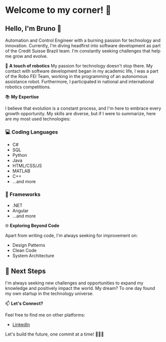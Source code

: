 # Welcome to my corner! 🚀

## Hello, I'm Bruno 👋

Automation and Control Engineer with a burning passion for technology and innovation. Currently, I'm diving headfirst into software development as part of the Credit Suisse Brazil team.
I'm constantly seeking challenges that help me grow and evolve.

🤖 **A touch of robotics**
My passion for technology doesn't stop there. My contact with software development began in my academic life, I was a part of the Robo FEI Team, working in the programming of an autonomous assistance robot. Furthermore, I participated in national and international robotics competitions.

📚 **My Expertise**

I believe that evolution is a constant process, and I'm here to embrace every growth opportunity. My skills are diverse, but if I were to summarize, here are my most used technologies:

### 💻 Coding Languages

- C#
- SQL
- Python
- Java
- HTML/CSS/JS
- MATLAB
- C++
- ...and more

### 🚀 Frameworks

- .NET
- Angular
- ...and more

🌐 **Exploring Beyond Code**

Apart from writing code, I'm always seeking for improvement on:

- Design Patterns
- Clean Code
- System Architecture

## 🌟 Next Steps

I'm always seeking new challenges and opportunities to expand my knowledge and positively impact the world. My dream? To one day found my own startup in the technology universe.

📫 **Let's Connect?**

Feel free to find me on other platforms:

- [LinkedIn](https://www.linkedin.com/in/brunofreitasv/)

Let's build the future, one commit at a time! 👨‍💻🌟
